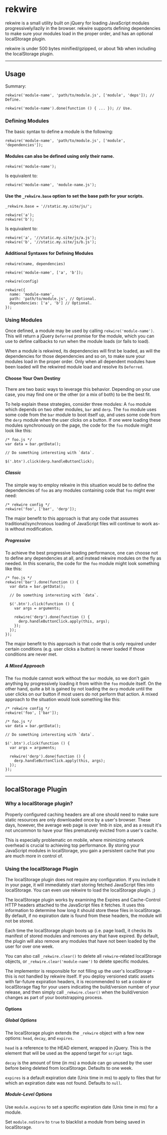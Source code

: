 # rekwire

rekwire is a small utility built on jQuery for loading JavaScript modules
progressively/lazily in the browser. rekwire supports defining dependencies to
make sure your modules load in the proper order, and has an optional
localStorage plugin.

rekwire is under 500 bytes minified/gzipped, or about 1kb when including the
localStorage plugin.

--------------------------------------------------------------------------------

## Usage

Summary:

    rekwire('module-name', 'path/to/module.js', ['module', 'deps']); // Define.

    rekwire('module-name').done(function () { ... }); // Use.

### Defining Modules

The basic syntax to define a module is the following:

    rekwire('module-name', 'path/to/module.js', ['module', 'dependencies']);

#### Modules can also be defined using only their name.

    rekwire('module-name');

Is equivalent to:

    rekwire('module-name', 'module-name.js');

#### Use the `_rekwire.base` option to set the base path for your scripts.

    _rekwire.base = '//static.my.site/js/';

    rekwire('a');
    rekwire('b');

Is equivalent to:

    rekwire('a', '//static.my.site/js/a.js');
    rekwire('b', '//static.my.site/js/b.js');

#### Additional Syntaxes for Defining Modules

`rekwire(name, dependencies)`

    rekwire('module-name', ['a', 'b']);

`rekwire(config)`

    rekwire({
      name: 'module-name',
      path: 'path/to/module.js', // Optional.
      dependencies: ['a', 'b'] // Optional.
    });

### Using Modules

Once defined, a module may be used by calling `rekwire('module-name')`. This
will return a jQuery `Deferred` promise for the module, which you can use to
define callbacks to run when the module loads (or fails to load).

When a module is rekwired, its dependencies will first be loaded, as will the
dependencies for those dependencies and so on, to make sure your modules load in
the proper order. Only when all dependent modules have been loaded will the
rekwired module load and resolve its `Deferred`.

#### Choose Your Own Destiny

There are two basic ways to leverage this behavior. Depending on your use case,
you may find one or the other (or a mix of both) to be the best fit.

To help explain these strategies, consider three modules: A `foo` module which
depends on two other modules, `bar` and `derp`. The `foo` module uses some code
from the `bar` module to boot itself up, and uses some code from the `derp`
module when the user clicks on a button. If one were loading these modules
synchronously on the page, the code for the `foo` module might look like this:

    /* foo.js */
    var data = bar.getData();

    // Do something interesting with `data`.

    $('.btn').click(derp.handleButtonClick);

##### Classic

The simple way to employ rekwire in this situation would be to define the
dependencies of `foo` as any modules containing code that `foo` might ever need:

    /* rekwire config */
    rekwire('foo', ['bar', 'derp']);

The major benefit to this approach is that any code that assumes
traditional/synchronous loading of JavaScript files will continue to work as-is
without modification.

##### Progressive

To achieve the best progressive loading performance, one can choose not to
define any dependencies at all, and instead rekwire modules on the fly as
needed. In this scenario, the code for the `foo` module might look something
like this:

    /* foo.js */
    rekwire('bar').done(function () {
      var data = bar.getData();

      // Do something interesting with `data`.

      $('.btn').click(function () {
        var args = arguments;

        rekwire('derp').done(function () {
          derp.handleButtonClick.apply(this, args);
        });
      });
    });

The major benefit to this approach is that code that is only required under
certain conditions (e.g. user clicks a button) is never loaded if those
conditions are never met.

##### A Mixed Approach

The `foo` module cannot work without the `bar` module, so we don't gain anything
by progressively loading it from within the `foo` module itself. On the other
hand, quite a bit is gained by not loading the `derp` module until the user
clicks on our button if most users do not perform that action. A mixed approach
to the situation would look something like this:

    /* rekwire config */
    rekwire('foo', ['bar']);

    /* foo.js */
    var data = bar.getData();

    // Do something interesting with `data`.

    $('.btn').click(function () {
      var args = arguments;

      rekwire('derp').done(function () {
        derp.handleButtonClick.apply(this, args);
      });
    });

--------------------------------------------------------------------------------

## localStorage Plugin

### Why a localStorage plugin?

Properly configured caching headers are all one should need to make sure static
resources are only downloaded once by a user's browser. These days, however, the
average web page is over 1mb in size, and as a result it's not uncommon to have
your files prematurely evicted from a user's cache.

This is especially problematic on mobile, where minimizing network overhead is
crucial to achieving top performance. By storing your JavaScript modules in
localStorage, you gain a persistent cache that you are much more in control of.

### Using the localStorage Plugin

The localStorage plugin does not require any configuration. If you include it in
your page, it will immediately start storing fetched JavaScript files into
localStorage. You can even use rekwire to load the localStorage plugin. ;)

The localStorage plugin works by examining the Expires and Cache-Control HTTP
headers attached to the JavaScript files it fetches. It uses this information to
determine how long it should store these files in localStorage. By default, if
no expiration date is found from these headers, the module will not be stored.

Each time the localStorage plugin boots up (i.e. page load), it checks its
manifest of stored modules and removes any that have expired. By default, the
plugin will also remove any modules that have not been loaded by the user for
over one week.

You can also call `_rekwire.clear()` to delete all `rekwire`-related
localStorage objects, or `_rekwire.clear('module-name')` to delete specific
modules.

The implementor is responsible for not filling up the user's localStorage - this
is not handled by rekwire itself. If you deploy versioned static assets with
far-future expiration headers, it is recommended to set a cookie or localStorage
flag for your users indicating the build/version number of your release, and
then simply call `_rekwire.clear()` when the build/version changes as part of
your bootstrapping process.

#### Options

##### Global Options

The localStorage plugin extends the `_rekwire` object with a few new options:
`head`, `decay`, and `expires`.

`head` is a reference to the HEAD element, wrapped in jQuery. This is the
element that will be used as the append target for `script` tags.

`decay` is the amount of time (in ms) a module can go unused by the user before
being deleted from localStorage. Defaults to one week.

`expires` is a default expiration date (Unix time in ms) to apply to files that
for which an expiration date was not found. Defaults to `null`.

##### Module-Level Options

Use `module.expires` to set a specific expiration date (Unix time in ms) for a
module.

Set `module.noStore` to `true` to blacklist a module from being saved in
localStorage.
